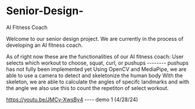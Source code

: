 # Senior-Design-
AI Fitness Coach

Welcome to our senior design project.
We are currently in the process of developing an AI fitness coach.

As of right now these are the functionalities of our AI fitness coach: 
User selects which workout to choose, squat, curl, or pushups -------- pushups has not fully been implemented yet
Using OpenCV and MediaPipe, we are able to use a camera to detect and skeletonize the human body
With the skeleton, we are able to calculate the angles of specifc landmarks and with the angle we also use this to count the repetiton of select workout. 

https://youtu.be/JMCy-XwsBy4 ---- demo 1 (4/28/24)
